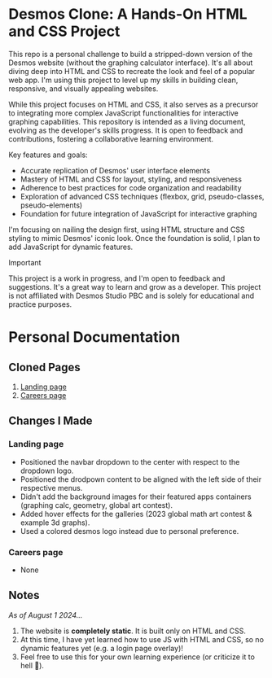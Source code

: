 # Desmos Clone: A Hands-On HTML and CSS Project

This repo is a personal challenge to build a stripped-down version of the Desmos website (without the graphing calculator interface). It's all about diving deep into HTML and CSS to recreate the look and feel of a popular web app. I'm using this project to level up my skills in building clean, responsive, and visually appealing websites.

While this project focuses on HTML and CSS, it also serves as a precursor to integrating more complex JavaScript functionalities for interactive graphing capabilities. This repository is intended as a living document, evolving as the developer's skills progress. It is open to feedback and contributions, fostering a collaborative learning environment.

Key features and goals:

- Accurate replication of Desmos' user interface elements
- Mastery of HTML and CSS for layout, styling, and responsiveness
- Adherence to best practices for code organization and readability
- Exploration of advanced CSS techniques (flexbox, grid, pseudo-classes, pseudo-elements)
- Foundation for future integration of JavaScript for interactive graphing

I'm focusing on nailing the design first, using HTML structure and CSS styling to mimic Desmos' iconic look. Once the foundation is solid, I plan to add JavaScript for dynamic features.

> [!IMPORTANT]
> This project is a work in progress, and I'm open to feedback and suggestions. It's a great way to learn and grow as a developer. This project is not affiliated with Desmos Studio PBC and is solely for educational and practice purposes.

# Personal Documentation 
## Cloned Pages
1. [Landing page](https://www.desmos.com/)
2. [Careers page](https://www.desmos.com/careers)

## Changes I Made
### Landing page
- Positioned the navbar dropdown to the center with respect to the dropdown logo.
- Positioned the drodpown content to be aligned with the left side of their respective menus.
- Didn't add the background images for their featured apps containers (graphing calc, geometry, global art contest).
- Added hover effects for the galleries (2023 global math art contest & example 3d graphs).
- Used a colored desmos logo instead due to personal preference.
### Careers page
- None
  
## Notes
_As of August 1 2024..._
1. The website is **completely static**. It is built only on HTML and CSS.
2. At this time, I have yet learned how to use JS with HTML and CSS, so no dynamic features yet (e.g. a login page overlay)!
3. Feel free to use this for your own learning experience (or criticize it to hell 🤗).

